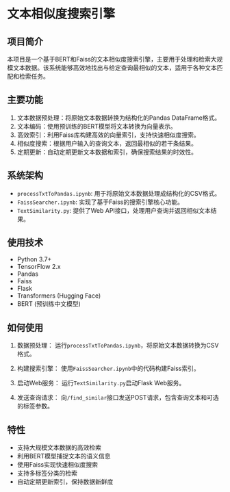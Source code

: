# 文本相似度搜索引擎

## 项目简介
本项目是一个基于BERT和Faiss的文本相似度搜索引擎，主要用于处理和检索大规模文本数据。该系统能够高效地找出与给定查询最相似的文本，适用于各种文本匹配和检索任务。

## 主要功能
1. 文本数据预处理：将原始文本数据转换为结构化的Pandas DataFrame格式。
2. 文本编码：使用预训练的BERT模型将文本转换为向量表示。
3. 高效索引：利用Faiss库构建高效的向量索引，支持快速相似度搜索。
4. 相似度搜索：根据用户输入的查询文本，返回最相似的若干条结果。
5. 定期更新：自动定期更新文本数据和索引，确保搜索结果的时效性。

## 系统架构
- `processTxtToPandas.ipynb`: 用于将原始文本数据处理成结构化的CSV格式。
- `FaissSearcher.ipynb`: 实现了基于Faiss的搜索引擎核心功能。
- `TextSimilarity.py`: 提供了Web API接口，处理用户查询并返回相似文本结果。

## 使用技术
- Python 3.7+
- TensorFlow 2.x
- Pandas
- Faiss
- Flask
- Transformers (Hugging Face)
- BERT (预训练中文模型)

## 如何使用
1. 数据预处理：
   运行`processTxtToPandas.ipynb`，将原始文本数据转换为CSV格式。

2. 构建搜索引擎：
   使用`FaissSearcher.ipynb`中的代码构建Faiss索引。

3. 启动Web服务：
   运行`TextSimilarity.py`启动Flask Web服务。

4. 发送查询请求：
   向`/find_similar`接口发送POST请求，包含查询文本和可选的标签参数。

## 特性
- 支持大规模文本数据的高效检索
- 利用BERT模型捕捉文本的语义信息
- 使用Faiss实现快速相似度搜索
- 支持多标签分类的检索
- 自动定期更新索引，保持数据新鲜度
